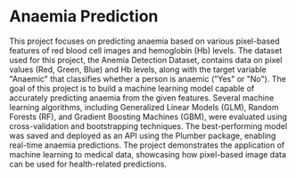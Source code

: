 # Anaemia Prediction
This project focuses on predicting anaemia based on various pixel-based features of red blood cell images and hemoglobin (Hb) levels. The dataset used for this project, the Anemia Detection Dataset, contains data on pixel values (Red, Green, Blue) and Hb levels, along with the target variable "Anaemic" that classifies whether a person is anaemic ("Yes" or "No"). The goal of this project is to build a machine learning model capable of accurately predicting anaemia from the given features. Several machine learning algorithms, including Generalized Linear Models (GLM), Random Forests (RF), and Gradient Boosting Machines (GBM), were evaluated using cross-validation and bootstrapping techniques. The best-performing model was saved and deployed as an API using the Plumber package, enabling real-time anaemia predictions. The project demonstrates the application of machine learning to medical data, showcasing how pixel-based image data can be used for health-related predictions.
